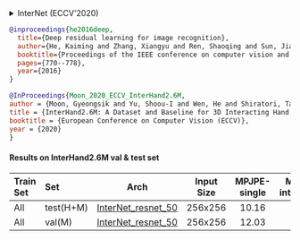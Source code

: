 <!-- [ALGORITHM] -->

<details>
<summary>InterNet (ECCV'2020)</summary>

```bibtex
@InProceedings{Moon_2020_ECCV_InterHand2.6M,
author = {Moon, Gyeongsik and Yu, Shoou-I and Wen, He and Shiratori, Takaaki and Lee, Kyoung Mu},
title = {InterHand2.6M: A Dataset and Baseline for 3D Interacting Hand Pose Estimation from a Single RGB Image},
booktitle = {European Conference on Computer Vision (ECCV)},
year = {2020}
}
```

</details>

<!-- [BACKBONE] -->

```bibtex
@inproceedings{he2016deep,
  title={Deep residual learning for image recognition},
  author={He, Kaiming and Zhang, Xiangyu and Ren, Shaoqing and Sun, Jian},
  booktitle={Proceedings of the IEEE conference on computer vision and pattern recognition},
  pages={770--778},
  year={2016}
}
```

<!-- [DATASET] -->

```bibtex
@InProceedings{Moon_2020_ECCV_InterHand2.6M,
author = {Moon, Gyeongsik and Yu, Shoou-I and Wen, He and Shiratori, Takaaki and Lee, Kyoung Mu},
title = {InterHand2.6M: A Dataset and Baseline for 3D Interacting Hand Pose Estimation from a Single RGB Image},
booktitle = {European Conference on Computer Vision (ECCV)},
year = {2020}
}
```

#### Results on InterHand2.6M val & test set

|Train Set| Set | Arch  | Input Size | MPJPE-single |  MPJPE-interacting  |  MPJPE-all  | MRRPE | APh   | ckpt    | log     |
| :--- | :--- | :--------: | :--------: | :------: | :------: | :------: |:------: |:------: |:------: |:------: |
| All | test(H+M) | [InterNet_resnet_50](/configs/hand/3d_kpt_sview_rgb_img/internet/interhand3d/res50_interhand3d_all_256x256.py) | 256x256 | 10.16 | 15.27 | 12.97 | 33.14 | 0.99 | [ckpt](https://download.openmmlab.com/mmpose/hand3d/internet/res50_intehand3d_all_256x256-b9c1cf4c_20210506.pth) | [log](https://download.openmmlab.com/mmpose/hand3d/internet/res50_intehand3d_all_256x256_20210506.log.json) |
| All | val(M) | [InterNet_resnet_50](/configs/hand/3d_kpt_sview_rgb_img/internet/interhand3d/res50_interhand3d_all_256x256.py) | 256x256 | 12.03 | 17.88 | 14.84 | 34.93 | 0.99 | [ckpt](https://download.openmmlab.com/mmpose/hand3d/internet/res50_intehand3d_all_256x256-b9c1cf4c_20210506.pth) | [log](https://download.openmmlab.com/mmpose/hand3d/internet/res50_intehand3d_all_256x256_20210506.log.json) |
